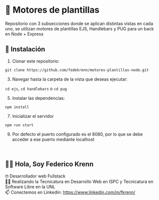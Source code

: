 # 📝 Motores de plantillas

Repositorio con 3 subsecciones donde se aplican distintas vistas en cada uno, se utilizan motores de plantillas EJS, Handlebars y PUG
para un back en Node + Express

## 🔧 Instalación

1. Clonar este repositorio: 
```
git clone https://github.com/fedekrenn/motores-plantillas-node.git
```
3. Navegar hasta la carpeta de la vista que deseas ejecutar:<br>

`cd ejs`, `cd handlebars` o `cd pug`

5. Instalar las dependencias: 
```
npm install
```
7. Inicializar el servidor 
```
npm run start
```
9. Por defecto el puerto configurado es el 8080, por lo que se debe acceder a ese puerto mediante localhost

<br>


## 🙋‍♂️ Hola, Soy Federico Krenn
:nerd_face: Desarrollador web Fullstack
<br>
👨‍🎓 Realizando la Tecnicatura en Desarrollo Web en ISPC y Tecnicatura en Software Libre en la UNL
<br>
📫 Conectemos en Linkedin: https://www.linkedin.com/in/fkrenn/



